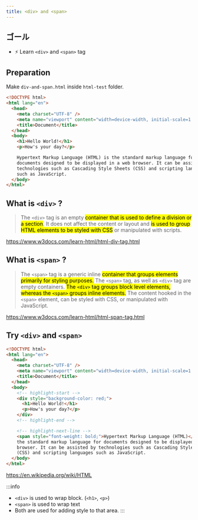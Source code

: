 ```yaml
---
title: <div> and <span>
---
```


## ゴール 
- ⚡ Learn `<div>` and `<span>` tag


## Preparation

Make `div-and-span.html` inside `html-test` folder.

```html title="div-and-span.html"
<!DOCTYPE html>
<html lang="en">
  <head>
    <meta charset="UTF-8" />
    <meta name="viewport" content="width=device-width, initial-scale=1.0" />
    <title>Document</title>
  </head>
  <body>
    <h1>Hello World!</h1>
    <p>How's your day?</p>

    Hypertext Markup Language (HTML) is the standard markup language for
    documents designed to be displayed in a web browser. It can be assisted by
    technologies such as Cascading Style Sheets (CSS) and scripting languages
    such as JavaScript.
  </body>
</html>
```

## What is `<div>` ?

> The `<div>` tag is an empty <mark>container that is used to define a division or a section</mark>. It does not affect the content or layout and <mark>is used to group HTML elements to be styled with CSS</mark> or manipulated with scripts.

https://www.w3docs.com/learn-html/html-div-tag.html

## What is `<span>` ?
> The `<span>` tag is a generic inline <mark>container that groups elements primarily for styling purposes.</mark> The `<span>` tag, as well as `<div>` tag are empty containers. <mark>The `<div>` tag groups block level elements, whereas the `<span>` groups inline elements.</mark> The content hooked in the `<span>` element, can be styled with CSS, or manipulated with JavaScript.

https://www.w3docs.com/learn-html/html-span-tag.html


## Try `<div>` and `<span>`

```html title="div-and-span.html"
<!DOCTYPE html>
<html lang="en">
  <head>
    <meta charset="UTF-8" />
    <meta name="viewport" content="width=device-width, initial-scale=1.0" />
    <title>Document</title>
  </head>
  <body>
    <!-- highlight-start -->
    <div style="background-color: red;">
      <h1>Hello World!</h1>
      <p>How's your day?</p>
    </div>
    <!-- highlight-end -->

    <!-- highlight-next-line -->
    <span style="font-weight: bold;">Hypertext Markup Language (HTML)</span> is
    the standard markup language for documents designed to be displayed in a web
    browser. It can be assisted by technologies such as Cascading Style Sheets
    (CSS) and scripting languages such as JavaScript.
  </body>
</html>
```
https://en.wikipedia.org/wiki/HTML

:::info
- `<div>` is used to wrap block. (`<h1>`, `<p>`)
- `<span>` is used to wrap text
- Both are used for adding style to that area.
:::